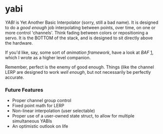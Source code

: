 # yabi
*YABI* is Yet Another Basic Interpolator (sorry, still a bad name). It is designed to do a _good enough_ job interpolating between points, over time, on one or more control 'channels'. Think fading between colors or repositioning a servo. It is the BOTTOM of the stack, and is designed to sit directly above the hardware.

If you'd like, say, some sort of _animation framework_, have a look at *BAF* [1], which I wrote as a higher level companion.

Remember, perfect is the enemy of good enough. Things (like the channel LERP are designed to work _well enough_, but not necessarily be perfectly accurate.

### Future Features
* Proper channel group control
* Fixed point math for LERP
* Non-linear interpolation (user selectable)
* Proper use of a user-owned state struct, to allow for multiple simultaneous YABIs
* An optimistic outlook on life

[1]: https://github.com/borgel/baf

